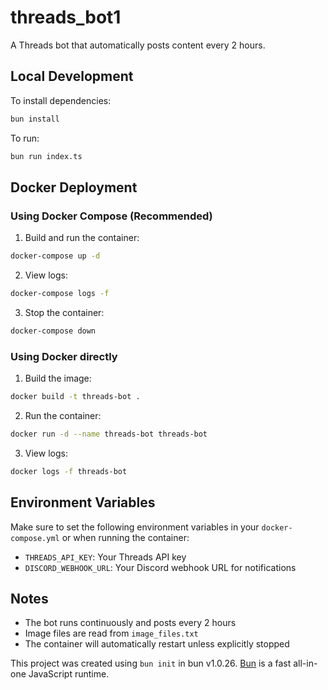 # threads_bot1

A Threads bot that automatically posts content every 2 hours.

## Local Development

To install dependencies:

```bash
bun install
```

To run:

```bash
bun run index.ts
```

## Docker Deployment

### Using Docker Compose (Recommended)

1. Build and run the container:

```bash
docker-compose up -d
```

2. View logs:

```bash
docker-compose logs -f
```

3. Stop the container:

```bash
docker-compose down
```

### Using Docker directly

1. Build the image:

```bash
docker build -t threads-bot .
```

2. Run the container:

```bash
docker run -d --name threads-bot threads-bot
```

3. View logs:

```bash
docker logs -f threads-bot
```

## Environment Variables

Make sure to set the following environment variables in your `docker-compose.yml` or when running the container:

- `THREADS_API_KEY`: Your Threads API key
- `DISCORD_WEBHOOK_URL`: Your Discord webhook URL for notifications

## Notes

- The bot runs continuously and posts every 2 hours
- Image files are read from `image_files.txt`
- The container will automatically restart unless explicitly stopped

This project was created using `bun init` in bun v1.0.26. [Bun](https://bun.sh) is a fast all-in-one JavaScript runtime.
